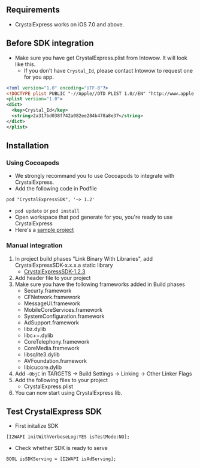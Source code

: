 ## Requirements
- CrystalExpress works on iOS 7.0 and above.

## Before SDK integration
- Make sure you have get CrystalExpress.plist from Intowow.
It will look like this.
    - If you don't have `Crystal_Id`, please contact Intowow to request one for you app.

```xml
<?xml version="1.0" encoding="UTF-8"?>
<!DOCTYPE plist PUBLIC "-//Apple//DTD PLIST 1.0//EN" "http://www.apple.com/DTDs/PropertyList-1.0.dtd">
<plist version="1.0">
<dict>
  <key>Crystal_Id</key>
  <string>2a317bd038f742a082ee284b478a8e37</string>
</dict>
</plist>
```

## Installation
### Using Cocoapods
- We strongly recommand you to use Cocoapods to integrate with
CrystalExpress.
- Add the following code in Podfile
```
pod "CrystalExpressSDK", '~> 1.2'
```
- `pod update` or `pod install`
- Open workspace that pod generate for you, you're ready to use CrystalExpress
- Here's a [sample project](https://github.com/roylo/CrystalExpressSample)

### Manual integration
1. In project build phases "Link Binary With Libraries", add CrystalExpressSDK-x.x.x.a static library
    - [CrystalExpressSDK-1.2.3](http://intowow-demo.oss-cn-beijing.aliyuncs.com/ios_manual_sdk%2FCrystalExpressSDK-CN-1.2.3.zip)
1. Add header file to your project
1. Make sure you have the following frameworks added in Build phases
    - Securty.framework
    - CFNetwork.framework
    - MessageUI.framework
    - MobileCoreServices.framework
    - SystemConfiguration.framework
    - AdSupport.framework
    - libz.dylib
    - libc++.dylib
    - CoreTelephony.framework
    - CoreMedia.framework
    - libsqlite3.dylib
    - AVFoundation.framework
    - libicucore.dylib
1. Add `-ObjC` in TARGETS -> Build Settings -> Linking -> Other Linker Flags
1. Add the following files to your project
    - CrystalExpress.plist
1. You can now start using CrystalExpress lib.

## Test CrystalExpress SDK
- First initalize SDK
```objc
[I2WAPI initWithVerboseLog:YES isTestMode:NO];
```

- Check whether SDK is ready to serve
```objc
BOOL isSDKServing = [I2WAPI isAdServing];
```
